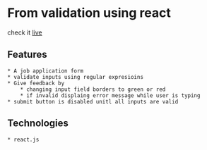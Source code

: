 # From validation using react
   check it [live](https://jovial-northcutt-97fcc0.netlify.com/)
## Features
    
    * A job application form 
    * validate inputs using regular expresioins
    * Give feedback by
        * changing input field borders to green or red 
        * if invalid displaing error message while user is typing  
    * submit button is disabled unitl all inputs are valid

## Technologies
    * react.js 
